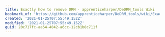 ```yaml
---
title: Exactly how to remove DRM · apprenticeharper/DeDRM_tools Wiki
bookmark_of: 'https://github.com/apprenticeharper/DeDRM_tools/wiki/Exactly-how-to-remove-DRM'
created: '2021-01-25T07:55:49.152Z'
modified: '2021-01-25T07:55:49.152Z'
guid: 20c717fc-aa64-4042-a6cc-12cb1b8c711f
---
```

 
